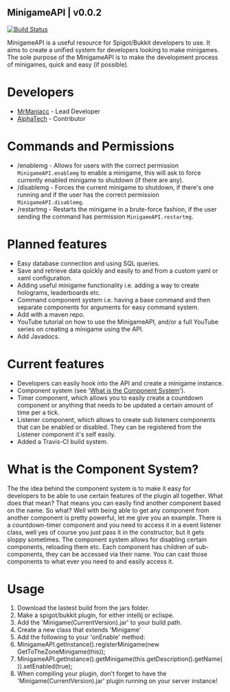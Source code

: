 ## MinigameAPI | v0.0.2
[![Build Status](https://travis-ci.org/MrManiacc/MinigameAPI.svg?branch=master)](https://travis-ci.org/MrManiacc/MinigameAPI)

MinigameAPI is a useful resource for Spigot/Bukkit developers to use. It aims to create a unified system for developers looking to make minigames.
The sole purpose of the MinigameAPI is to make the development process of minigames, quick and easy (if possible).


# Developers

* [MrManiacc](https://github.com/MrManiacc) - Lead Developer
* [AlphaTech](https://github.com/AlphaT3ch) - Contributor


# Commands and Permissions
* /enablemg <Minigame name> - Allows for users with the correct permission ```MinigameAPI.enablemg``` to enable a minigame, this will ask to force currently enabled minigame to shutdown (if there are any).
* /disablemg - Forces the current minigame to shutdown, if there's one running and if the user has the correct permission ```MinigameAPI.disablemg```.
* /restartmg - Restarts the minigame in a brute-force fashion, if the user sending the command has permission ```MinigameAPI.restartmg```.


# Planned features
* Easy database connection and using SQL queries.
* Save and retrieve data quickly and easily to and from a custom yaml or xaml configuration.
* Adding useful minigame functionality i.e. adding a way to create holograms, leaderboards etc.
* Command component system i.e. having a base command and then separate components for arguments for easy command system.
* Add with a maven repo.
* YouTube tutorial on how to use the MinigameAPI, and/or a full YouTube series on creating a minigame using the API. 
* Add Javadocs.

# Current features
* Developers can easily hook into the API and create a minigame instance.
* Component system (see '[What is the Component System](#what-is-the-component-system)').
* Timer component, which allows you to easily create a countdown component or anything that needs to be updated a certain amount of time per a tick.
* Listener component, which allows to create sub listeners components that can be enabled or disabled. They can be registered from the Listener component it's self easily.
* Added a Travis-CI build system.

# What is the Component System?
The the idea behind the component system is to make it easy for developers to be able to use certain features of the plugin all together. What does that mean? That means you can easily find another component based on the name. So what? Well with being able to get any component from another component is pretty powerful, let me give you an example. There is a countdown-timer component and you need to access it in a event listener class, well yes of course you just pass it in the constructor, but it gets sloppy sometimes. The component system allows for disabling certain components, reloading them etc. Each component has children of sub-components, they can be accessed via their name. You can cast those components to what ever you need to and easily access it. 

# Usage
1. Download the lastest build from the jars folder.
2. Make a spigot/bukkit plugin, for either intellij or eclispe.
3. Add the 'Minigame(CurrentVersion).jar' to your build path.
4. Create a new class that extends 'Minigame'
5. Add the following to your 'onEnable' method:
  1. MinigameAPI.getInstance().registerMinigame(new GetToTheZoneMinigame(this));
  2. MinigameAPI.getInstance().getMinigame(this.getDescription().getName()).setEnabled(true);
6. When compiling your plugin, don't forget to have the 'Minigame(CurrentVersion).jar' plugin running on your server instance!
